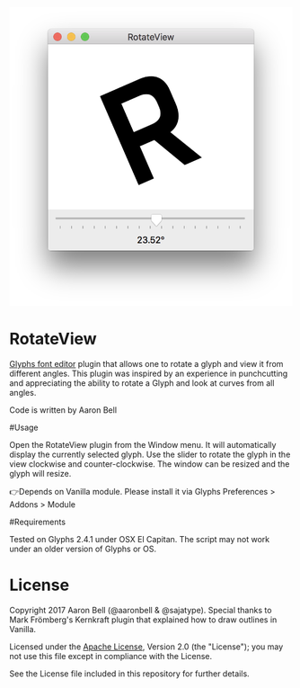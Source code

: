 ![RotateView window](RotateView.png "RotateView")

# RotateView
[Glyphs font editor](http://glyphsapp.com/) plugin that allows one to rotate a glyph and view it from different angles. This plugin was inspired by an experience in punchcutting and appreciating the ability to rotate a Glyph and look at curves from all angles. 

Code is written by Aaron Bell

#Usage

Open the RotateView plugin from the Window menu. 
It will automatically display the currently selected glyph. 
Use the slider to rotate the glyph in the view clockwise and counter-clockwise.
The window can be resized and the glyph will resize. 

👉Depends on Vanilla module. Please install it via Glyphs Preferences > Addons > Module

#Requirements

Tested on Glyphs 2.4.1 under OSX El Capitan. The script may not work under an older version of Glyphs or OS. 

# License

Copyright 2017 Aaron Bell (@aaronbell & @sajatype). Special thanks to Mark Frömberg's Kernkraft plugin that explained how to draw outlines in Vanilla.

Licensed under the [Apache License](http://www.apache.org/licenses/LICENSE-2.0), Version 2.0 (the "License"); you may not use this file except in compliance with the License.

See the License file included in this repository for further details.